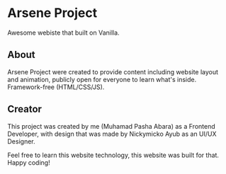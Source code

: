# Arsene Project
Awesome webiste that built on Vanilla.

## About
Arsene Project were created to provide content including website layout and animation, publicly open
for everyone to learn what's inside. Framework-free (HTML/CSS/JS).

## Creator
This project was created by me (Muhamad Pasha Abara) as a Frontend Developer,
with design that was made by Nickymicko Ayub as an UI/UX Designer.

Feel free to learn this website technology, this website was built for that.
Happy coding!
